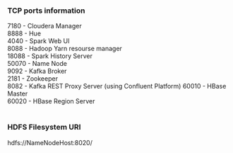 ### TCP ports information  

7180 - Cloudera Manager  
8888 - Hue  
4040 - Spark Web UI  
8088 - Hadoop Yarn resourse manager  
18088 - Spark History Server  
50070 - Name Node  
9092 - Kafka Broker  
2181 - Zookeeper  
8082 - Kafka REST Proxy Server (using Confluent Platform)
60010 - HBase Master  
60020 - HBase Region Server  <br><br>

### HDFS Filesystem URI
hdfs://NameNodeHost:8020/
